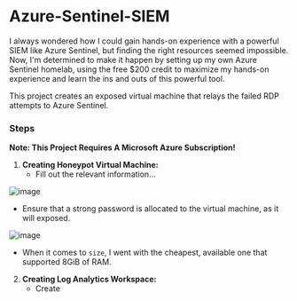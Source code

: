 #  Azure-Sentinel-SIEM

I always wondered how I could gain hands-on experience with a powerful SIEM like Azure Sentinel, but finding the right resources seemed impossible. Now, I'm determined to make it happen by setting up my own Azure Sentinel homelab, using the free $200 credit to maximize my hands-on experience and learn the ins and outs of this powerful tool.

This project creates an exposed virtual machine that relays the failed RDP attempts to Azure Sentinel.



### Steps

**Note: This Project Requires A Microsoft Azure Subscription!**

1. **Creating Honeypot Virtual Machine:**
   - Fill out the relevant information...
  
  ![image](https://github.com/alexcolincrawford/Azure-Sentinel-SIEM/assets/59071533/97940d29-5697-49f6-bf51-2307b1dce28f)
  
   - Ensure that a strong password is allocated to the virtual machine, as it will exposed.
     
   ![image](https://github.com/alexcolincrawford/Azure-Sentinel-SIEM/assets/59071533/3c8f56c7-7485-4231-b652-942da272de51)
   - When it comes to `size`, I went with the cheapest, available one that supported 8GiB of RAM.

2. **Creating Log Analytics Workspace:**
   - Create 


